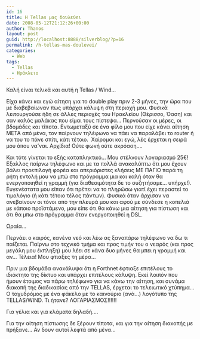 ```yaml
---
id: 16
title: Η Tellas μας δουλεύει
date: 2008-05-12T21:12:26+00:00
author: Thanos
layout: post
guid: http://localhost:8888/silverblog/?p=16
permalink: /h-tellas-mas-doulevei/
categories:
  - Web
tags:
  - Tellas
  - Ηράκλειο
---
```

Καλή είναι τελικά και αυτή η Tellas / Wind…

Είχα κάνει και εγώ αίτηση για το double play πριν 2-3 μήνες, την ώρα που με διαβεβαίωναν πως υπάρχει κάλυψη στη περιοχή μου. Φυσικά λειτουργούσε ήδη σε άλλες περιοχές του Ηρακλείου (Θέρισσο, Όαση) και σαν καλός μαλάκας που είμαι τους πίστεψα… Περνούσαν οι μέρες, οι βδομάδες και τίποτα. Εντωμεταξύ σε ένα φίλο μου που είχε κάνει αίτηση ΜΕΤΑ από μένα, τον παίρνουν τηλέφωνο να πάει να παραλάβει το router ή να του το πάνε σπίτι, κάτι τέτοιο.  Χαίρομαι και εγώ, λές έρχεται η σειρά μου όπου να’ναι. Αρχίδια! Ούτε φωνή ούτε ακρόαση….

Και τότε γίνεται το εξής καταπληκτικό… Μου στέλνουν λογαριασμό 25€! Εξαλλος παίρνω τηλέφωνο και με τα πολλά ανακαλύπτω ότι μου έχουν βάλει προεπιλογή φορέα και απεριόριστες κλήσεις ΜΕ ΠΑΓΙΟ παρά τη ρήτη εντολή μου να μπώ στο πρόγραμμα μια και καλή όταν θα ενεργοποιηθεί η γραμμή (για διαθεσιμότητα δε το συζητήσαμε… υπήρχε!). Ευγενέστατα μου είπαν ότι πρέπει να το πληρώσω γιατί έχει περαστεί το τιμολόγιο (ή κάτι τέτοιο τέλος πάντων). Φυσικά όταν άρχισαν να ανεβαίνουν οι τόνοι από την πλευρά μου και αφού με σύνδεσε η κοπελιά με κάποιο προϊστάμενο, μου είπε ότι θα κάνω μια αίτηση για πίστωση και ότι θα μπω στο πρόγραμμα όταν ενεργοποιηθεί η DSL.

Ωραία…

Περνάει ο καιρός, κανένα νεό και λέω ας ξαναπάρω τηλέφωνο να δω τι παίζεται. Παίρνω στο τεχνικό τμήμα και προς τιμήν του ο νεαρός (και προς μεγάλη μου έκπληξη) μου λέει σε κάνα δυο μήνες θα μπει η γραμμή και αν… Τέλεια! Μου φτιαξες τη μέρα…

Πριν μια βδομάδα ανακάλυψα ότι η Forthnet έφτιαξε επιτέλους το ιδιόκτητο της δίκτυο και υπάρχει επιτέλους κάλυψη. Εκεί λοιπόν που ήμουν έτοιμος να πάρω τηλέφωνο για να κάνω την αίτηση, και συνάμα διακοπή της διαδικασίας από την TELLAS, έρχεται το τελειωτικό χτύπημα… Ο ταχυδρόμος με ένα φάκελο με το καινούριο (ανά…) λογότυπο της TELLAS/WIND. Τι ήτανε? ΛΟΓΑΡΙΑΣΜΟΣ!!!!!!

Για γέλια και για κλάματα δηλαδή….

Για την αίτηση πίστωσης δε ξέρουν τίποτα, και για την αίτηση διακοπής με πρήξανε… Αν δουν αυτοί λεφτά από μένα…